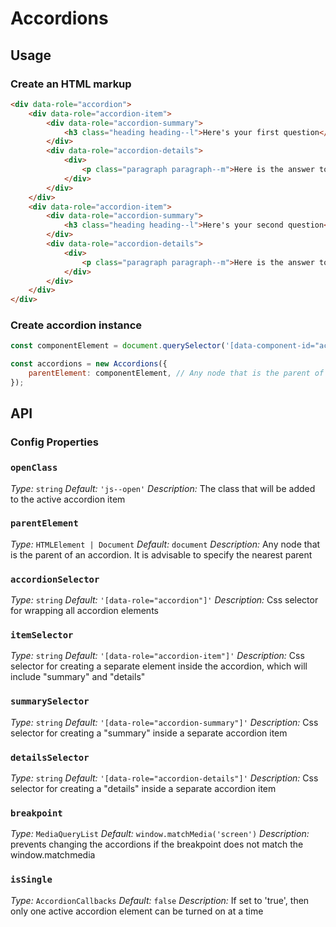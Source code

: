 # Accordions

## Usage

### Create an HTML markup

```html
<div data-role="accordion">
	<div data-role="accordion-item">
		<div data-role="accordion-summary">
			<h3 class="heading heading--l">Here's your first question</h3>
		</div>
		<div data-role="accordion-details">
			<div>
				<p class="paragraph paragraph--m">Here is the answer to your first question</p>
			</div>
		</div>
	</div>
	<div data-role="accordion-item">
		<div data-role="accordion-summary">
			<h3 class="heading heading--l">Here's your second question</h3>
		</div>
		<div data-role="accordion-details">
			<div>
				<p class="paragraph paragraph--m">Here is the answer to your second question</p>
			</div>
		</div>
	</div>
</div>
```

### Create accordion instance

```javascript
const componentElement = document.querySelector('[data-component-id="accordions"]'); //

const accordions = new Accordions({
	parentElement: componentElement, // Any node that is the parent of an accordion. It is advisable to specify the nearest parent
});
```

## API

### Config Properties

### `openClass`
*Type:* `string`
*Default:* `'js--open'`
*Description:* The class that will be added to the active accordion item

### `parentElement`
*Type:* `HTMLElement | Document`
*Default:* `document`
*Description:* Any node that is the parent of an accordion. It is advisable to specify the nearest parent

### `accordionSelector`
*Type:* `string`
*Default:* `'[data-role="accordion"]'`
*Description:* Css selector for wrapping all accordion elements

### `itemSelector`
*Type:* `string`
*Default:* `'[data-role="accordion-item"]'`
*Description:* Css selector for creating a separate element inside the accordion, which will include "summary" and "details"

### `summarySelector`
*Type:* `string`
*Default:* `'[data-role="accordion-summary"]'`
*Description:* Css selector for creating a "summary" inside a separate accordion item

### `detailsSelector`
*Type:* `string`
*Default:* `'[data-role="accordion-details"]'`
*Description:* Css selector for creating a "details" inside a separate accordion item

### `breakpoint`
*Type:* `MediaQueryList`
*Default:* `window.matchMedia('screen')`
*Description:* prevents changing the accordions if the breakpoint does not match the window.matchmedia

### `isSingle`
*Type:* `AccordionCallbacks`
*Default:* `false`
*Description:* If set to 'true', then only one active accordion element can be turned on at a time

